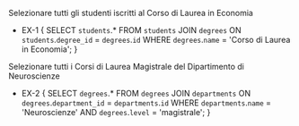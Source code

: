Selezionare tutti gli studenti iscritti al Corso di Laurea in Economia
- EX-1 {
    SELECT `students`.*
    FROM `students`
    JOIN `degrees` ON `students`.`degree_id` = `degrees`.`id`
    WHERE `degrees`.`name` = 'Corso di Laurea in Economia'; 
}

Selezionare tutti i Corsi di Laurea Magistrale del Dipartimento di Neuroscienze
- EX-2 {
    SELECT `degrees`.*
    FROM `degrees`
    JOIN `departments` ON `degrees`.`department_id` = `departments`.`id`
    WHERE `departments`.`name` = 'Neuroscienze'
    AND `degrees`.`level` = 'magistrale';
}